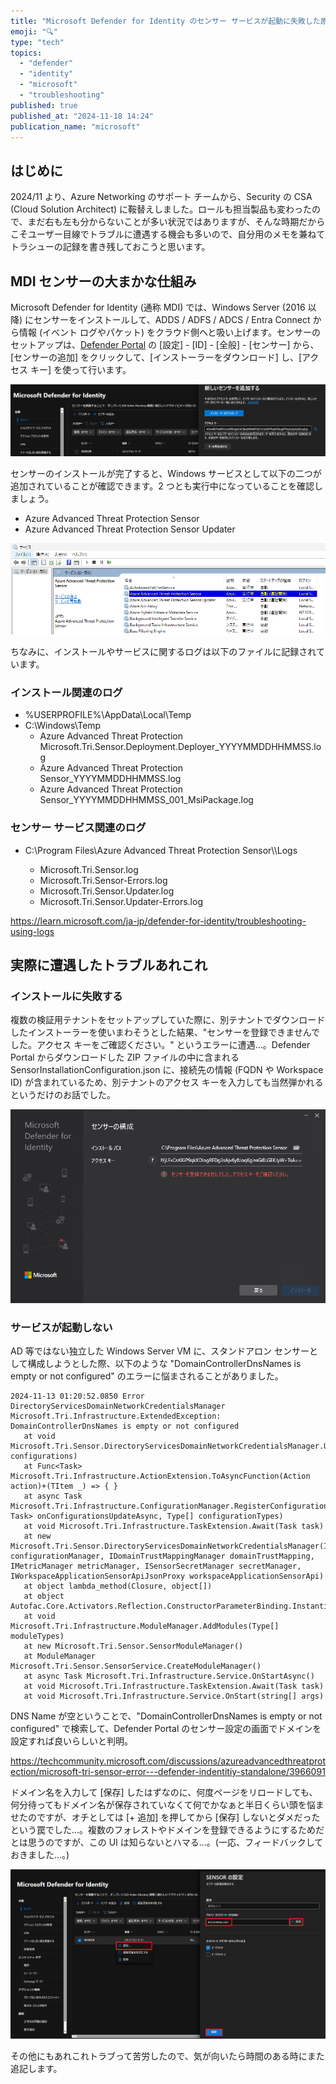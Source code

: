 ```yaml
---
title: "Microsoft Defender for Identity のセンサー サービスが起動に失敗した原因を調査する"
emoji: "🔍"
type: "tech"
topics:
  - "defender"
  - "identity"
  - "microsoft"
  - "troubleshooting"
published: true
published_at: "2024-11-18 14:24"
publication_name: "microsoft"
---
```


## はじめに
2024/11 より、Azure Networking のサポート チームから、Security の CSA (Cloud Solution Architect) に鞍替えしました。ロールも担当製品も変わったので、まだ右も左も分からないことが多い状況ではありますが、そんな時期だからこそユーザー目線でトラブルに遭遇する機会も多いので、自分用のメモを兼ねてトラシューの記録を書き残しておこうと思います。

## MDI センサーの大まかな仕組み
Microsoft Defender for Identity (通称 MDI) では、Windows Server (2016 以降) にセンサーをインストールして、ADDS / ADFS / ADCS / Entra Connect から情報 (イベント ログやパケット) をクラウド側へと吸い上げます。センサーのセットアップは、[Defender Portal](https://security.microsoft.com/) の [設定] - [ID] - [全般] - [センサー] から、[センサーの追加] をクリックして、[インストーラーをダウンロード] し、[アクセス キー] を使って行います。

![alt text](/images/defender-for-identity-sensor-troubleshooting/1.png)

センサーのインストールが完了すると、Windows サービスとして以下の二つが追加されていることが確認できます。2 つとも実行中になっていることを確認しましょう。

- Azure Advanced Threat Protection Sensor
- Azure Advanced Threat Protection Sensor Updater

![alt text](/images/defender-for-identity-sensor-troubleshooting/2.png)

ちなみに、インストールやサービスに関するログは以下のファイルに記録されています。

### インストール関連のログ
- %USERPROFILE%\AppData\Local\Temp
- C:\Windows\Temp
  - Azure Advanced Threat Protection Microsoft.Tri.Sensor.Deployment.Deployer_YYYYMMDDHHMMSS.log
  - Azure Advanced Threat Protection Sensor_YYYYMMDDHHMMSS.log
  - Azure Advanced Threat Protection Sensor_YYYYMMDDHHMMSS_001_MsiPackage.log

### センサー サービス関連のログ
- C:\Program Files\Azure Advanced Threat Protection Sensor\\<version number>\Logs
  - Microsoft.Tri.Sensor.log
  - Microsoft.Tri.Sensor-Errors.log
  - Microsoft.Tri.Sensor.Updater.log
  - Microsoft.Tri.Sensor.Updater-Errors.log

https://learn.microsoft.com/ja-jp/defender-for-identity/troubleshooting-using-logs

## 実際に遭遇したトラブルあれこれ

### インストールに失敗する

複数の検証用テナントをセットアップしていた際に、別テナントでダウンロードしたインストーラーを使いまわそうとした結果、"センサーを登録できませんでした。アクセス キーをご確認ください。" というエラーに遭遇…。Defender Portal からダウンロードした ZIP ファイルの中に含まれる SensorInstallationConfiguration.json に、接続先の情報 (FQDN や Workspace ID) が含まれているため、別テナントのアクセス キーを入力しても当然弾かれるというだけのお話でした。

![alt text](/images/defender-for-identity-sensor-troubleshooting/3.png)

### サービスが起動しない

AD 等ではない独立した Windows Server VM に、スタンドアロン センサーとして構成しようとした際、以下のような "DomainControllerDnsNames is empty or not configured" のエラーに悩まされることがありました。

```txt:Microsoft.Tri.Sensor-Errors.log
2024-11-13 01:20:52.0850 Error DirectoryServicesDomainNetworkCredentialsManager Microsoft.Tri.Infrastructure.ExtendedException: DomainControllerDnsNames is empty or not configured
   at void Microsoft.Tri.Sensor.DirectoryServicesDomainNetworkCredentialsManager.UpdateConfigurations(ConfigurationCollection configurations)
   at Func<Task> Microsoft.Tri.Infrastructure.ActionExtension.ToAsyncFunction(Action action)+(TItem _) => { }
   at async Task Microsoft.Tri.Infrastructure.ConfigurationManager.RegisterConfigurationAsync(Func<ConfigurationCollection, Task> onConfigurationsUpdateAsync, Type[] configurationTypes)
   at void Microsoft.Tri.Infrastructure.TaskExtension.Await(Task task)
   at new Microsoft.Tri.Sensor.DirectoryServicesDomainNetworkCredentialsManager(IConfigurationManager configurationManager, IDomainTrustMappingManager domainTrustMapping, IMetricManager metricManager, ISensorSecretManager secretManager, IWorkspaceApplicationSensorApiJsonProxy workspaceApplicationSensorApi)
   at object lambda_method(Closure, object[])
   at object Autofac.Core.Activators.Reflection.ConstructorParameterBinding.Instantiate()
   at void Microsoft.Tri.Infrastructure.ModuleManager.AddModules(Type[] moduleTypes)
   at new Microsoft.Tri.Sensor.SensorModuleManager()
   at ModuleManager Microsoft.Tri.Sensor.SensorService.CreateModuleManager()
   at async Task Microsoft.Tri.Infrastructure.Service.OnStartAsync()
   at void Microsoft.Tri.Infrastructure.TaskExtension.Await(Task task)
   at void Microsoft.Tri.Infrastructure.Service.OnStart(string[] args)
```

DNS Name が空ということで、"DomainControllerDnsNames is empty or not configured" で検索して、Defender Portal のセンサー設定の画面でドメインを設定すれば良いらしいと判明。

https://techcommunity.microsoft.com/discussions/azureadvancedthreatprotection/microsoft-tri-sensor-error---defender-indentitiy-standalone/3966091

ドメイン名を入力して [保存] したはずなのに、何度ページをリロードしても、何分待ってもドメイン名が保存されていなくて何でかなぁと半日くらい頭を悩ませたのですが、オチとしては [+ 追加] を押してから [保存] しないとダメだったという罠でした…。複数のフォレストやドメインを登録できるようにするためだとは思うのですが、この UI は知らないとハマる…。(一応、フィードバックしておきました…。)

![alt text](/images/defender-for-identity-sensor-troubleshooting/4.png)


その他にもあれこれトラブって苦労したので、気が向いたら時間のある時にまた追記します。